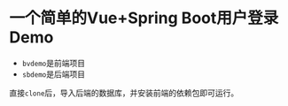 # 一个简单的Vue+Spring Boot用户登录Demo
 
- `bvdemo`是前端项目
- `sbdemo`是后端项目

直接`clone`后，导入后端的数据库，并安装前端的依赖包即可运行。

